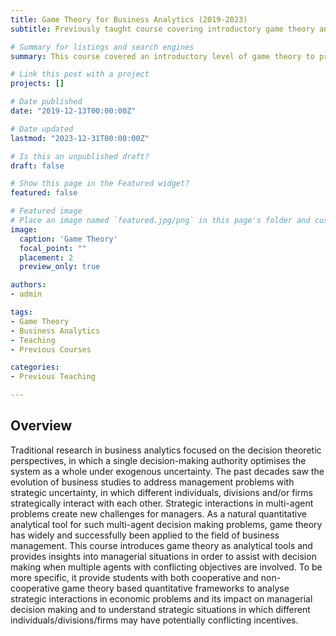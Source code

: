 ```yaml
---
title: Game Theory for Business Analytics (2019-2023)
subtitle: Previously taught course covering introductory game theory and its business applications.

# Summary for listings and search engines
summary: This course covered an introductory level of game theory to provide analytical tools for business applications. (Course taught from 2019 to 2023)

# Link this post with a project
projects: []

# Date published
date: "2019-12-13T00:00:00Z"

# Date updated
lastmod: "2023-12-31T00:00:00Z"

# Is this an unpublished draft?
draft: false

# Show this page in the Featured widget?
featured: false

# Featured image
# Place an image named `featured.jpg/png` in this page's folder and customize its options here.
image:
  caption: 'Game Theory'
  focal_point: ""
  placement: 2
  preview_only: true

authors:
- admin

tags:
- Game Theory
- Business Analytics
- Teaching
- Previous Courses

categories:
- Previous Teaching

---
```


## Overview

Traditional research in business analytics focused on the decision theoretic perspectives, in which a single decision-making authority optimises the system as a whole under exogenous uncertainty. The past decades saw the evolution of business studies to address management problems with strategic uncertainty, in which different individuals, divisions and/or firms strategically interact with each other. Strategic interactions in multi-agent problems create new challenges for managers. As a natural quantitative analytical tool for such multi-agent decision making problems, game theory has widely and successfully been applied to the field of business management. This course introduces game theory as analytical tools and provides insights into managerial situations in order to assist with decision making when multiple agents with conflicting objectives are involved. To be more specific, it provide students with both cooperative and non-cooperative game theory based quantitative frameworks to analyse strategic interactions in economic problems and its impact on managerial decision making and to understand strategic situations in which different individuals/divisions/firms may have potentially conflicting incentives.
